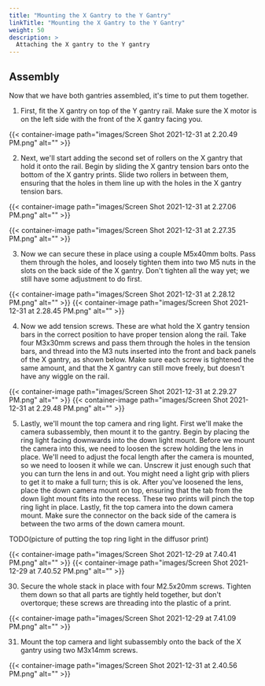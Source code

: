 ```yaml
---
title: "Mounting the X Gantry to the Y Gantry"
linkTitle: "Mounting the X Gantry to the Y Gantry"
weight: 50
description: >
  Attaching the X gantry to the Y gantry
---
```


## Assembly

Now that we have both gantries assembled, it's time to put them together.

1. First, fit the X gantry on top of the Y gantry rail. Make sure the X motor is on the left side with the front of the X gantry facing you.

{{< container-image path="images/Screen Shot 2021-12-31 at 2.20.49 PM.png" alt="" >}}


2. Next, we'll start adding the second set of rollers on the X gantry that hold it onto the rail. Begin by sliding the X gantry tension bars onto the bottom of the X gantry prints. Slide two rollers in between them, ensuring that the holes in them line up with the holes in the X gantry tension bars.

{{< container-image path="images/Screen Shot 2021-12-31 at 2.27.06 PM.png" alt="" >}}

{{< container-image path="images/Screen Shot 2021-12-31 at 2.27.35 PM.png" alt="" >}}


3. Now we can secure these in place using a couple M5x40mm bolts. Pass them through the holes, and loosely tighten them into two M5 nuts in the slots on the back side of the X gantry. Don't tighten all the way yet; we still have some adjustment to do first.

{{< container-image path="images/Screen Shot 2021-12-31 at 2.28.12 PM.png" alt="" >}}
{{< container-image path="images/Screen Shot 2021-12-31 at 2.28.45 PM.png" alt="" >}}

4. Now we add tension screws. These are what hold the X gantry tension bars in the correct position to have proper tension along the rail. Take four M3x30mm screws and pass them through the holes in the tension bars, and thread into the M3 nuts inserted into the front and back panels of the X gantry, as shown below. Make sure each screw is tightened the same amount, and that the X gantry can still move freely, but doesn't have any wiggle on the rail.

{{< container-image path="images/Screen Shot 2021-12-31 at 2.29.27 PM.png" alt="" >}}
{{< container-image path="images/Screen Shot 2021-12-31 at 2.29.48 PM.png" alt="" >}}

5. Lastly, we'll mount the top camera and ring light. First we'll make the camera subassembly, then mount it to the gantry. Begin by placing the ring light facing downwards into the down light mount. Before we mount the camera into this, we need to loosen the screw holding the lens in place. We'll need to adjust the focal length after the camera is mounted, so we need to loosen it while we can. Unscrew it just enough such that you can turn the lens in and out. You might need a light grip with pliers to get it to make a full turn; this is ok. After you've loosened the lens, place the down camera mount on top, ensuring that the tab from the down light mount fits into the recess. These two prints will pinch the top ring light in place. Lastly, fit the top camera into the down camera mount. Make sure the connector on the back side of the camera is between the two arms of the down camera mount.

TODO(picture of putting the top ring light in the diffusor print)

{{< container-image path="images/Screen Shot 2021-12-29 at 7.40.41 PM.png" alt="" >}}
{{< container-image path="images/Screen Shot 2021-12-29 at 7.40.52 PM.png" alt="" >}}

30. Secure the whole stack in place with four M2.5x20mm screws. Tighten them down so that all parts are tightly held together, but don't overtorque; these screws are threading into the plastic of a print.

{{< container-image path="images/Screen Shot 2021-12-29 at 7.41.09 PM.png" alt="" >}}

31. Mount the top camera and light subassembly onto the back of the X gantry using two M3x14mm screws.

{{< container-image path="images/Screen Shot 2021-12-31 at 2.40.56 PM.png" alt="" >}}




